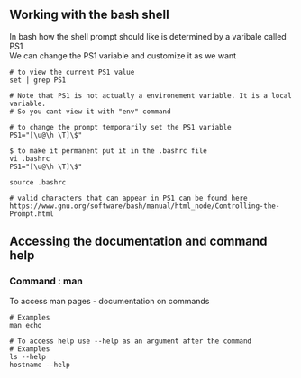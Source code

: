 ## Working with the bash shell

In bash how the shell prompt should like is determined by a varibale called PS1\
We can change the PS1 variable and customize it as we want

```
# to view the current PS1 value
set | grep PS1

# Note that PS1 is not actually a environement variable. It is a local variable.
# So you cant view it with "env" command

# to change the prompt temporarily set the PS1 variable
PS1="[\u@\h \T]\$"

$ to make it permanent put it in the .bashrc file
vi .bashrc
PS1="[\u@\h \T]\$"

source .bashrc

# valid characters that can appear in PS1 can be found here
https://www.gnu.org/software/bash/manual/html_node/Controlling-the-Prompt.html

```

## Accessing the documentation and command help

### Command : man
To access man pages - documentation on commands
```
# Examples
man echo

# To access help use --help as an argument after the command
# Examples
ls --help
hostname --help
```